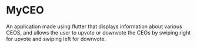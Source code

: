 # MyCEO

An application made using flutter that displays information about various CEOS, and allows the user to upvote or downvote the CEOs by swiping right for upvote and swiping left for downvote. 


